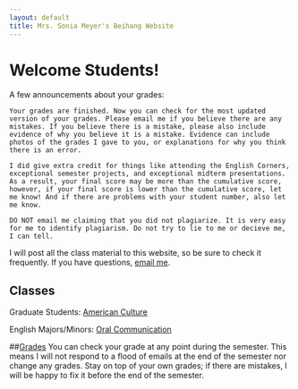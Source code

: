 ```yaml
---
layout: default
title: Mrs. Sonia Meyer's Beihang Website
---
```


# Welcome Students!

A few announcements about your grades:

	Your grades are finished. Now you can check for the most updated version of your grades. Please email me if you believe there are any mistakes. If you believe there is a mistake, please also include evidence of why you believe it is a mistake. Evidence can include photos of the grades I gave to you, or explanations for why you think there is an error.
	
	I did give extra credit for things like attending the English Corners, exceptional semester projects, and exceptional midterm presentations. As a result, your final score may be more than the cumulative score, however, if your final score is lower than the cumulative score, let me know! And if there are problems with your student number, also let me know.
	
	DO NOT email me claiming that you did not plagiarize. It is very easy for me to identify plagiarism. Do not try to lie to me or decieve me, I can tell.
	

I will post all the class material to this website, so be sure to check it frequently. If you have questions, [email me](mailto:sonia@meyercraft.net).

## Classes

Graduate Students: [American Culture](/classes/americanculture.html)

English Majors/Minors: [Oral Communication](/classes/oralenglish.html)

##[Grades](gradesform/form/form.html)
You can check your grade at any point during the semester. This means I will not respond to a flood of emails at the end of the semester nor change any grades. Stay on top of your own grades; if there are mistakes, I will be happy to fix it before the end of the semester.